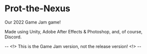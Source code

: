 # Prot-the-Nexus
Our 2022 Game Jam game! 

Made using Unity, Adobe After Effects & Photoshop, and, of course, Discord.

-- <!> This is the Game Jam version, not the release version! <!> --
